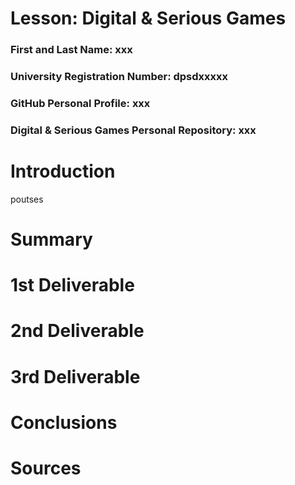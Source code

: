 # Lesson: Digital & Serious Games

### First and Last Name: xxx
### University Registration Number: dpsdxxxxx
### GitHub Personal Profile: xxx
### Digital & Serious Games Personal Repository: xxx

# Introduction
poutses
# Summary


# 1st Deliverable


# 2nd Deliverable


# 3rd Deliverable 


# Conclusions


# Sources
